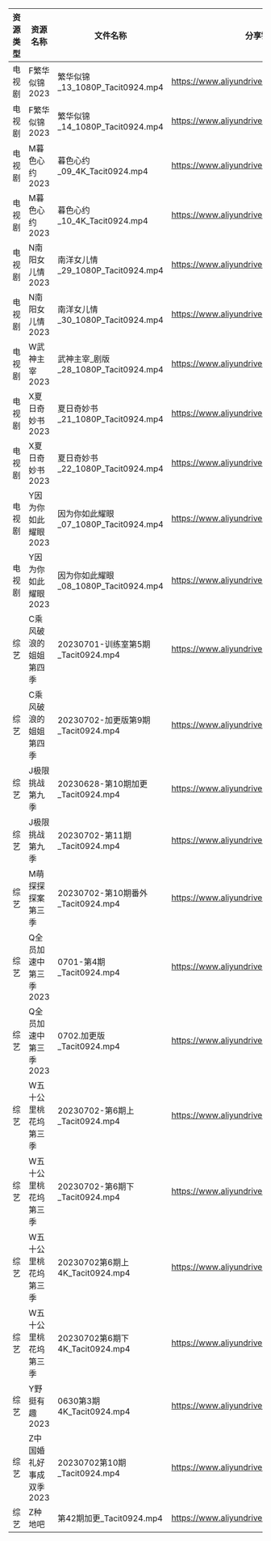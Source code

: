| 资源类型 | 资源名称           | 文件名称                           | 分享链接                                      | 更新时间       |
| ---- | -------------- | ------------------------------ | ----------------------------------------- | ---------- |
| 电视剧  | F繁华似锦2023      | 繁华似锦_13_1080P_Tacit0924.mp4    | https://www.aliyundrive.com/s/nfqRpmX9zDs | 2023-07-03 |
| 电视剧  | F繁华似锦2023      | 繁华似锦_14_1080P_Tacit0924.mp4    | https://www.aliyundrive.com/s/nfqRpmX9zDs | 2023-07-03 |
| 电视剧  | M暮色心约2023      | 暮色心约_09_4K_Tacit0924.mp4       | https://www.aliyundrive.com/s/gNn3Shydkm6 | 2023-07-03 |
| 电视剧  | M暮色心约2023      | 暮色心约_10_4K_Tacit0924.mp4       | https://www.aliyundrive.com/s/gNn3Shydkm6 | 2023-07-03 |
| 电视剧  | N南阳女儿情2023     | 南洋女儿情_29_1080P_Tacit0924.mp4   | https://www.aliyundrive.com/s/XAjYPaTqKTn | 2023-07-03 |
| 电视剧  | N南阳女儿情2023     | 南洋女儿情_30_1080P_Tacit0924.mp4   | https://www.aliyundrive.com/s/XAjYPaTqKTn | 2023-07-03 |
| 电视剧  | W武神主宰2023      | 武神主宰_剧版_28_1080P_Tacit0924.mp4 | https://www.aliyundrive.com/s/ob4cvT33feM | 2023-07-03 |
| 电视剧  | X夏日奇妙书2023     | 夏日奇妙书_21_1080P_Tacit0924.mp4   | https://www.aliyundrive.com/s/x7rCFpAvm6R | 2023-07-03 |
| 电视剧  | X夏日奇妙书2023     | 夏日奇妙书_22_1080P_Tacit0924.mp4   | https://www.aliyundrive.com/s/x7rCFpAvm6R | 2023-07-03 |
| 电视剧  | Y因为你如此耀眼2023   | 因为你如此耀眼_07_1080P_Tacit0924.mp4 | https://www.aliyundrive.com/s/WLdrmG3sqtA | 2023-07-03 |
| 电视剧  | Y因为你如此耀眼2023   | 因为你如此耀眼_08_1080P_Tacit0924.mp4 | https://www.aliyundrive.com/s/WLdrmG3sqtA | 2023-07-03 |
| 综艺   | C乘风破浪的姐姐第四季    | 20230701-训练室第5期_Tacit0924.mp4  | https://www.aliyundrive.com/s/PtzrForHMqQ | 2023-07-03 |
| 综艺   | C乘风破浪的姐姐第四季    | 20230702-加更版第9期_Tacit0924.mp4  | https://www.aliyundrive.com/s/PtzrForHMqQ | 2023-07-03 |
| 综艺   | J极限挑战第九季       | 20230628-第10期加更_Tacit0924.mp4  | https://www.aliyundrive.com/s/bs3kspWT7LF | 2023-07-03 |
| 综艺   | J极限挑战第九季       | 20230702-第11期_Tacit0924.mp4    | https://www.aliyundrive.com/s/bs3kspWT7LF | 2023-07-03 |
| 综艺   | M萌探探探案第三季      | 20230702-第10期番外_Tacit0924.mp4  | https://www.aliyundrive.com/s/S7KWk25DgnD | 2023-07-03 |
| 综艺   | Q全员加速中第三季2023  | 0701-第4期_Tacit0924.mp4         | https://www.aliyundrive.com/s/FvT7oNH6GCT | 2023-07-03 |
| 综艺   | Q全员加速中第三季2023  | 0702.加更版_Tacit0924.mp4         | https://www.aliyundrive.com/s/FvT7oNH6GCT | 2023-07-03 |
| 综艺   | W五十公里桃花坞第三季    | 20230702-第6期上_Tacit0924.mp4    | https://www.aliyundrive.com/s/UM8vBhV25fT | 2023-07-03 |
| 综艺   | W五十公里桃花坞第三季    | 20230702-第6期下_Tacit0924.mp4    | https://www.aliyundrive.com/s/UM8vBhV25fT | 2023-07-03 |
| 综艺   | W五十公里桃花坞第三季    | 20230702第6期上4K_Tacit0924.mp4   | https://www.aliyundrive.com/s/UM8vBhV25fT | 2023-07-03 |
| 综艺   | W五十公里桃花坞第三季    | 20230702第6期下4K_Tacit0924.mp4   | https://www.aliyundrive.com/s/UM8vBhV25fT | 2023-07-03 |
| 综艺   | Y野挺有趣2023      | 0630第3期4K_Tacit0924.mp4        | https://www.aliyundrive.com/s/gk5rkpQXjcL | 2023-07-03 |
| 综艺   | Z中国婚礼好事成双季2023 | 20230702第10期_Tacit0924.mp4     | https://www.aliyundrive.com/s/HFDgXvrSAWT | 2023-07-03 |
| 综艺   | Z种地吧           | 第42期加更_Tacit0924.mp4           | https://www.aliyundrive.com/s/X646VT8wnFZ | 2023-07-03 |
